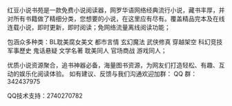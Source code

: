 红豆小说书苑是一款免费小说阅读器，网罗华语网络经典流行小说，藏书丰厚，并对所有书籍做了精细分类，您想要的小说，在这里应有尽有。覆盖精品完本及在线连载小说，即时更新，即时阅读；免网络流量离线阅读功能；

包涵众多种类：BL耽美腐女美文 都市言情 玄幻魔法 武侠修真 穿越架空 科幻竞技 军事歷史 鬼话悬疑 文学名著 耽美同人 官场商战 游戏同人；

优质小说资源聚合，追书神器必备，海量图书资源，为网友们打造轻松、有趣、互动的娱乐化阅读体验。
如有建议、反馈与我们沟通欢迎加群： QQ 群：342437975

QQ技术支持：2740270782
